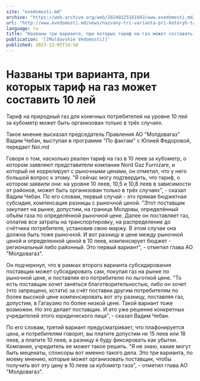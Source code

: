 ```yaml
---
site: "evedomosti.md"
archive: "https://web.archive.org/web/20240325161943/www.evedomosti.md/news/nazvany-tri-varianta-pri-kotoryh-tarif-na-gaz-mozhet-sostavi"
url: "http://www.evedomosti.md/news/nazvany-tri-varianta-pri-kotoryh-tarif-na-gaz-mozhet-sostavi"
language: ru
title: "Названы три варианта, при которых тариф на газ может составить 10 лей"
publication: '[[Moldavskie Vedomosti]]'
published: 2023-12-05T14:58
---
```


# Названы три варианта, при которых тариф на газ может составить 10 лей

Тариф на природный газ для конечных потребителей на уровне 10 лей за кубометр может быть организован только в трёх случаях.

Такое мнение высказал председатель Правления АО "Молдовагаз" Вадим Чебан, выступая в программе "По фактам" с Юлией Федоровой, передает Noi.md

Говоря о том, насколько реален тариф на газ в 10 леев за кубометр, о котором заявляют представители компании Nord Gaz Furnizare, и который не коррелирует с рыночными ценами, он отметил, что у него большой вопрос к этому. "Я сейчас могу подтвердить, что тариф, о котором заявили они: на уровне 10 леев, 10,5 и 10,8 леев в зависимости от районов, может быть организован только в трёх случаях", - сказал Вадим Чебан. По его словам, первый случай - это прямая бюджетная субсидия, компенсация разницы с рыночной ценой. "Этот поставщик закупает на рынке, допустим, на границе Молдовы, определённый объём газа по определённой рыночной цене. Далее он поставляет газ, оплатив все затраты на транспортировку, на распределение до счётчика потребителя, установив свою маржу. В этом случае она должна быть тоже рыночной. И вот разницу в цене между рыночной ценой и определенной ценой в 10 леев, компенсирует бюджет - региональный либо районный. Это первый вариант", - отметил глава АО "Молдовагаз".

Он подчеркнул, что в рамках второго варианта субсидирования поставщик может субсидировать сам, покупая газ на рынке по рыночной цене, и поставляя его потребителю по льготной цене. "То есть поставщик хочет заняться благотворительностью, либо он хочет (что запрещено, кстати) за счёт поставки другим потребителям по более высокой цене компенсировать вот эту разницу, поставляя газ, допустим, в Гагаузию по более низкой цене. Такой вариант тоже возможен. Но это делает поставщик. И это уже решение конкретных учредителей этого юридического лица", - сказал Вадим Чебан.

По его словам, третий вариант предусматривает, что плафонируется цена, и потребителям говорят, вы платите допустим не 15 леев или 18 леев, а платите 10 леев, а разницу я буду фиксировать как убытки. Компания, учредитель ее может такое решить. "Я не знаю, какие могут быть меценаты, спонсоры вот именно такого дела. Это три варианта, по моему мнению, которые может организовать поставщик, чтобы получить вот эту цену в 10 леев за кубометр газа", - отметил глава АО "Молдовагаз".